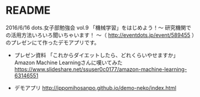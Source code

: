 # README

2016/6/16 dots.女子部勉強会 vol.9 「機械学習」をはじめよう！～ 研究機関での活用方法いろいろ聞いちゃいます！ ～（ http://eventdots.jp/event/589455 ）のプレゼンにて作ったデモアプリです。

* プレゼン資料
「これからダイエットしたら、どれくらいやせますか」Amazon Machine Learningさんに嘆いてみた
https://www.slideshare.net/ssuser0c0177/amazon-machine-learning-63146551

* デモアプリ
http://ippomihosanpo.github.io/demo-neko/index.html